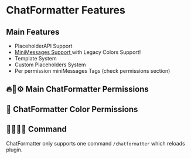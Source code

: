 <script setup>
    import ColorTable from '../components/ChatFormatter/ColorTable.vue';
    import PermissionsTable from '../components/ChatFormatter/PermissionsTable.vue';
</script>
# ChatFormatter Features

## Main Features
- PlaceholderAPI Support
- [MiniMessages Support ](https://docs.advntr.dev/minimessage/format.html) with Legacy Colors Support!
- Template System
- Custom Placeholders System
- Per permission miniMessages Tags (check permissions section)

## 🔥💬⚙️ Main ChatFormatter Permissions

<PermissionsTable/>

## 🎨 ChatFormatter Color Permissions

<ColorTable/>

## 🤖👨‍💻💬 Command

ChatFormatter only supports one command `/chatformatter` which reloads plugin.